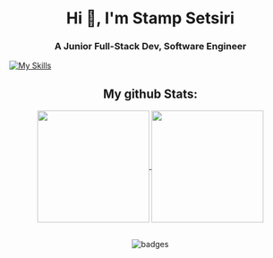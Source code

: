<h1 align="center">Hi 👋, I'm Stamp Setsiri</h1>
<h3 align="center">A Junior Full-Stack Dev, Software Engineer</h3>

<p align="left">
</p>



[![My Skills](https://skillicons.dev/icons?i=figma,ps,pr,arduino,bash,java,c,cs,cpp,py,bootstrap,css,html,js,ts,php,docker,git,kubernetes,azure,latex,linux,mysql,nginx,nodejs,react,notion,githubactions,npm&theme=dark)](https://skillicons.dev)

<h2 align="center"> My github Stats:</h2>
<div align="center">
<a href="https://github.com/anuraghazra/github-readme-stats">
  <img height=200 align="center" src="https://github-readme-stats.vercel.app/api?username=setsiri&theme=dark" />
</a>
<a href="https://github.com/anuraghazra/convoychat">
  <img height=200 align="center" src="https://github-readme-stats.vercel.app/api/top-langs?username=setsiri&layout=compact&langs_count=8&card_width=320&theme=dark" />
</a>
</div>

<h2></h2>
<div align="center">

![badges](https://img.shields.io/badge/Github__Profile_Last__Update-14_Nov_2024-blue?style=flat)

</div>

